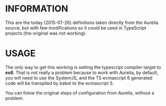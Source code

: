 # INFORMATION

This are the today (2015-07-26) definitions taken directly from the 
Aurelia source, but with few modifications so it could be used in
TypeScript projects (the original was not working).

# USAGE

The only way to get this working is setting the typescript compiler
target to **es6**. That is not really a problem because to work with
Aurelia, by default, you will need to use the SystemJS, and the TS
ecmascript 6 generated code will be transpiled by babel to the 
ecmascript 5.

You can folow the original steps of configuration from Aurelia,
without a problem. 
